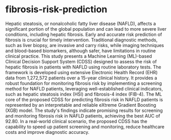# fibrosis-risk-prediction

Hepatic steatosis, or nonalcoholic fatty liver disease (NAFLD), affects a significant portion of the global population and can lead to more severe liver conditions, including hepatic fibrosis. Early and accurate risk prediction of fibrosis is crucial for timely intervention. Traditional diagnostic methods, such as liver biopsy, are invasive and carry risks, while imaging techniques and blood-based biomarkers, although safer, have limitations in routine clinical practice.
This study presents a Machine Learning (ML)-based Clinical Decision Support System (CDSS) designed to assess the risk of hepatic fibrosis in patients with NAFLD using routine laboratory tests. 
The framework is developed using extensive Electronic Health Record (EHR) data from 1,272,572 patients over a 15-year clinical history. It provides a robust foundation for monitoring fibrosis risk by implementing a screening method for NAFLD patients, leveraging well-established clinical indicators, such as hepatic steatosis index (HSI) and fibrosis-4 index (FIB-4). The ML core of the proposed CDSS for predicting fibrosis risk in NAFLD patients is represented by an interpretable and reliable eXtreme Gradient Boosting (XGB) model.
The study's findings indicate promising results for screening and monitoring fibrosis risk in NAFLD patients, achieving the best AUC of 92.80.
In a real-world clinical scenario, the proposed CDSS has the capability to speed up patient screening and monitoring, reduce healthcare costs and improve diagnostic accuracy.
